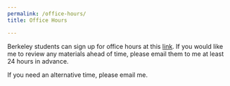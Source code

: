```yaml
---
permalink: /office-hours/
title: Office Hours

---
```

Berkeley students can sign up for office hours at this [link](https://calendly.com/carolyn_stein/). If you would like me to review any materials ahead of time, please email them to me at least 24 hours in advance.

If you need an alternative time, please email me.

